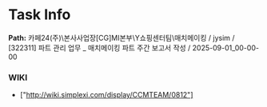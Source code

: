 # Task Info

**Path:** 카페24(주)\본사사업장\[CG]MI본부\Y쇼핑센터팀\매치메이킹 / jysim / [322311] 파트 관리 업무 _ 매치메이킹 파트 주간 보고서 작성 / 2025-09-01_00-00-00

### WIKI
- ["http://wiki.simplexi.com/display/CCMTEAM/0812"]

